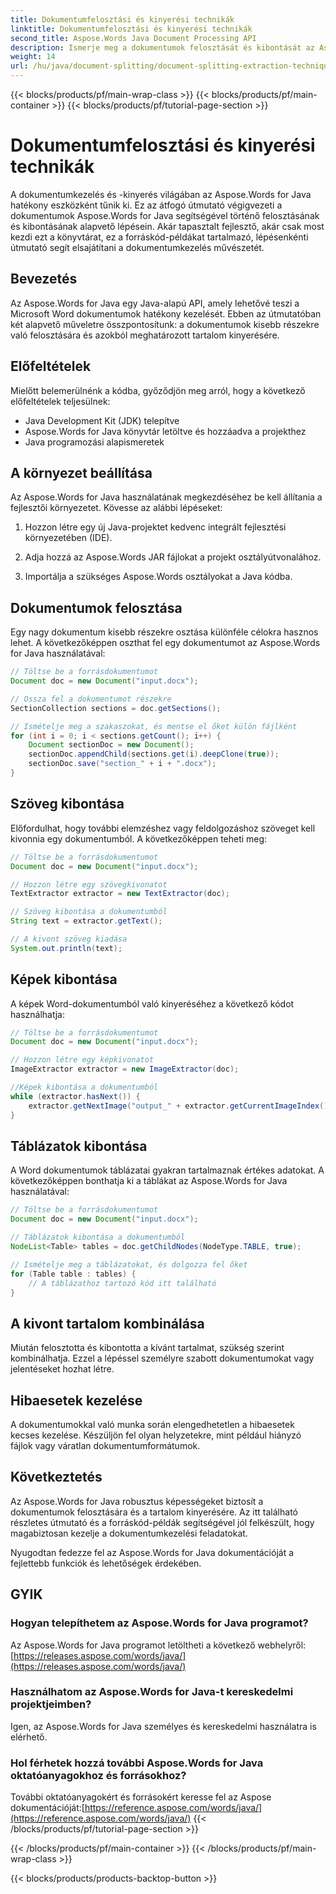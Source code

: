 ```yaml
---
title: Dokumentumfelosztási és kinyerési technikák
linktitle: Dokumentumfelosztási és kinyerési technikák
second_title: Aspose.Words Java Document Processing API
description: Ismerje meg a dokumentumok felosztását és kibontását az Aspose.Words for Java segítségével. Lépésről lépésre útmutató forráskóddal a hatékony manipuláció érdekében. Oldja fel Aspose erejét
weight: 14
url: /hu/java/document-splitting/document-splitting-extraction-techniques/
---
```


{{< blocks/products/pf/main-wrap-class >}}
{{< blocks/products/pf/main-container >}}
{{< blocks/products/pf/tutorial-page-section >}}

# Dokumentumfelosztási és kinyerési technikák


A dokumentumkezelés és -kinyerés világában az Aspose.Words for Java hatékony eszközként tűnik ki. Ez az átfogó útmutató végigvezeti a dokumentumok Aspose.Words for Java segítségével történő felosztásának és kibontásának alapvető lépésein. Akár tapasztalt fejlesztő, akár csak most kezdi ezt a könyvtárat, ez a forráskód-példákat tartalmazó, lépésenkénti útmutató segít elsajátítani a dokumentumkezelés művészetét.

## Bevezetés

Az Aspose.Words for Java egy Java-alapú API, amely lehetővé teszi a Microsoft Word dokumentumok hatékony kezelését. Ebben az útmutatóban két alapvető műveletre összpontosítunk: a dokumentumok kisebb részekre való felosztására és azokból meghatározott tartalom kinyerésére.

## Előfeltételek

Mielőtt belemerülnénk a kódba, győződjön meg arról, hogy a következő előfeltételek teljesülnek:

- Java Development Kit (JDK) telepítve
- Aspose.Words for Java könyvtár letöltve és hozzáadva a projekthez
- Java programozási alapismeretek

## A környezet beállítása

Az Aspose.Words for Java használatának megkezdéséhez be kell állítania a fejlesztői környezetet. Kövesse az alábbi lépéseket:

1. Hozzon létre egy új Java-projektet kedvenc integrált fejlesztési környezetében (IDE).

2. Adja hozzá az Aspose.Words JAR fájlokat a projekt osztályútvonalához.

3. Importálja a szükséges Aspose.Words osztályokat a Java kódba.

## Dokumentumok felosztása

Egy nagy dokumentum kisebb részekre osztása különféle célokra hasznos lehet. A következőképpen oszthat fel egy dokumentumot az Aspose.Words for Java használatával:

```java
// Töltse be a forrásdokumentumot
Document doc = new Document("input.docx");

// Ossza fel a dokumentumot részekre
SectionCollection sections = doc.getSections();

// Ismételje meg a szakaszokat, és mentse el őket külön fájlként
for (int i = 0; i < sections.getCount(); i++) {
    Document sectionDoc = new Document();
    sectionDoc.appendChild(sections.get(i).deepClone(true));
    sectionDoc.save("section_" + i + ".docx");
}
```

## Szöveg kibontása

Előfordulhat, hogy további elemzéshez vagy feldolgozáshoz szöveget kell kivonnia egy dokumentumból. A következőképpen teheti meg:

```java
// Töltse be a forrásdokumentumot
Document doc = new Document("input.docx");

// Hozzon létre egy szövegkivonatot
TextExtractor extractor = new TextExtractor(doc);

// Szöveg kibontása a dokumentumból
String text = extractor.getText();

// A kivont szöveg kiadása
System.out.println(text);
```

## Képek kibontása

A képek Word-dokumentumból való kinyeréséhez a következő kódot használhatja:

```java
// Töltse be a forrásdokumentumot
Document doc = new Document("input.docx");

// Hozzon létre egy képkivonatot
ImageExtractor extractor = new ImageExtractor(doc);

//Képek kibontása a dokumentumból
while (extractor.hasNext()) {
    extractor.getNextImage("output_" + extractor.getCurrentImageIndex() + ".png");
}
```

## Táblázatok kibontása

A Word dokumentumok táblázatai gyakran tartalmaznak értékes adatokat. A következőképpen bonthatja ki a táblákat az Aspose.Words for Java használatával:

```java
// Töltse be a forrásdokumentumot
Document doc = new Document("input.docx");

// Táblázatok kibontása a dokumentumból
NodeList<Table> tables = doc.getChildNodes(NodeType.TABLE, true);

// Ismételje meg a táblázatokat, és dolgozza fel őket
for (Table table : tables) {
    // A táblázathoz tartozó kód itt található
}
```

## A kivont tartalom kombinálása

Miután felosztotta és kibontotta a kívánt tartalmat, szükség szerint kombinálhatja. Ezzel a lépéssel személyre szabott dokumentumokat vagy jelentéseket hozhat létre.

## Hibaesetek kezelése

A dokumentumokkal való munka során elengedhetetlen a hibaesetek kecses kezelése. Készüljön fel olyan helyzetekre, mint például hiányzó fájlok vagy váratlan dokumentumformátumok.

## Következtetés

Az Aspose.Words for Java robusztus képességeket biztosít a dokumentumok felosztására és a tartalom kinyerésére. Az itt található részletes útmutató és a forráskód-példák segítségével jól felkészült, hogy magabiztosan kezelje a dokumentumkezelési feladatokat.

Nyugodtan fedezze fel az Aspose.Words for Java dokumentációját a fejlettebb funkciók és lehetőségek érdekében.

## GYIK

### Hogyan telepíthetem az Aspose.Words for Java programot?

 Az Aspose.Words for Java programot letöltheti a következő webhelyről:[https://releases.aspose.com/words/java/](https://releases.aspose.com/words/java/)

### Használhatom az Aspose.Words for Java-t kereskedelmi projektjeimben?

Igen, az Aspose.Words for Java személyes és kereskedelmi használatra is elérhető.

### Hol férhetek hozzá további Aspose.Words for Java oktatóanyagokhoz és forrásokhoz?

 További oktatóanyagokért és forrásokért keresse fel az Aspose dokumentációját:[https://reference.aspose.com/words/java/](https://reference.aspose.com/words/java/)
{{< /blocks/products/pf/tutorial-page-section >}}

{{< /blocks/products/pf/main-container >}}
{{< /blocks/products/pf/main-wrap-class >}}

{{< blocks/products/products-backtop-button >}}
